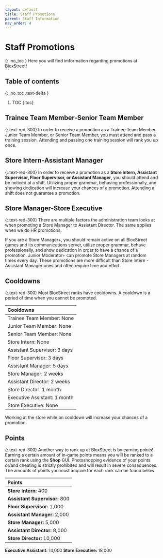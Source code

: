```yaml
---
layout: default
title: Staff Promotions
parent: Staff Information
nav_order: 4
---
```


# Staff Promotions
{: .no_toc }
Here you will find imformation regarding promotions at BloxStreet! 

## Table of contents
{: .no_toc .text-delta }

1. TOC
{:toc}

## Trainee Team Member-Senior Team Member
{:.text-red-300}
In order to receive a promotion as a Trainee Team Member, Junior Team Member, or Senior Team Member, you must attend and pass a training session. Attending and passing one training session will rank you up once.

## Store Intern-Assistant Manager
{:.text-red-300}
In order to receive a promotion as a **Store Intern, Assistant Supervisor, Floor Supervisor, or Assistant Manager**, you should attend and be noticed at a shift. Utilizing proper grammar, behaving professionally, and showing dedication will increase your chances of a promotion. Attending a shift does not guarantee a promotion.

## Store Manager-Store Executive
{:.text-red-300}
There are multiple factors the administration team looks at when promoting a Store Manager to Assistant Director. The same applies when we do HR promotions.

If you are a Store Manager+, you should remain active on all BloxStreet games and its communications server, utilize proper grammar, behave professionally, and show dedication in order to have a chance of a promotion. Junior Moderator+ can promote Store Managers at random times every day. These promotions are more difficult than Store Intern - Assistant Manager ones and often require time and effort.

## Cooldowns 
{:.text-red-300}
Most BloxStreet ranks have cooldowns. A cooldown is a period of time when you cannot be promoted.

| Cooldowns | 
|:----------|
| Trainee Team Member: None |
| Junior Team Member: None |
| Senior Team Member: None |
| Store Intern: None |
| Assistant Supervisor: 3 days |
| Floor Supervisor: 3 days |
| Assistant Manager: 5 days |
| Store Manager: 2 weeks |
| Assistant Director: 2 weeks |
| Store Director: 1 month |
| Executive Assistant: 1 month |
| Store Executive: None |

Working at the store while on cooldown will increase your chances of a promotion.

## Points 
{:.text-red-300}
Another way to rank up at BloxStreet is by earning points! Earning a certain amount of in-game points means you will be ranked to a certain rank using the **Shop** GUI. Photoshopping evidence of your points or/and cheating is strictly prohibited and will result in severe consequences. The amounts of points you must acquire for each rank can be found below.

| Points | 
|:----------|
| **Store Intern:** 400 |
| **Assistant Supervisor:** 800 |
| **Floor Supervisor:** 1,000 |
| **Assistant Manager:** 2,000 |
| **Store Manager:** 5,000 |
| **Assistant Director:** 8,000 |
| **Store Director:** 10,000 |
**Executive Assistant:** 14,000
**Store Executive:** 18,000
